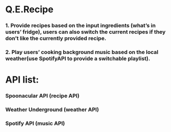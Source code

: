 # Q.E.Recipe
 ### 1. Provide recipes based on the input ingredients (what’s in users’ fridge), users can also switch the current recipes if they don’t like the currently provided recipe. 
 ### 2. Play users’ cooking background music based on the local weather(use SpotifyAPI to provide a switchable playlist).
# API list:
 ### Spoonacular API (recipe API)
 ### Weather Underground (weather API)
 ### Spotify API (music API)
